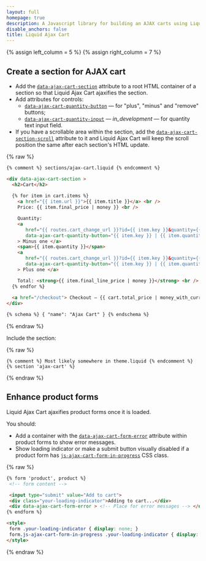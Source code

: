 ```yaml
---
layout: full
homepage: true
description: A Javascript library for building an AJAX carts using Liquid templates in Shopify
disable_anchors: false
title: Liquid Ajax Cart
---
```


{% assign left_column = 5 %}
{% assign right_column = 7 %}


## Create a section for AJAX cart

<div class="row">
<div class="col-lg-{{ left_column }}" markdown="1">

* Add the [`data-ajax-cart-section`](reference/data-ajax-cart-section) attribute to a root HTML container of a section so that Liquid Ajax Cart ajaxifies the section.
* Add attributes for controls:
  * [`data-ajax-cart-quantity-button`](reference/data-ajax-cart-quantity-button) — for "plus", "minus" and "remove" buttons;
  * [`data-ajax-cart-quantity-input`](reference/data-ajax-cart-quantity-input) — _in_development_ — for quantity text input field.
* If you have a scrollable area within the section, add the [`data-ajax-cart-section-scroll`](reference/data-ajax-cart-section-scroll) attribute to it and Liquid Ajax Cart will keep the scroll position the same after each section's HTML update.
 
</div>
<div class="col-lg-{{ right_column }}" markdown="1">

{% raw %}
```html
{% comment %} sections/ajax-cart.liquid {% endcomment %}

<div data-ajax-cart-section >
  <h2>Cart</h2>
  
  {% for item in cart.items %}  
    <a href="{{ item.url }}">{{ item.title }}</a> <br />
    Price: {{ item.final_price | money }} <br />

    Quantity:
    <a 
       href="{{ routes.cart_change_url }}?id={{ item.key }}&quantity={{ item.quantity | minus: 1 }}" 
       data-ajax-cart-quantity-button="{{ item.key }} | {{ item.quantity | minus: 1 }}"
    > Minus one </a>
    <span>{{ item.quantity }}</span>
    <a 
       href="{{ routes.cart_change_url }}?id={{ item.key }}&quantity={{ item.quantity | plus: 1 }}" 
       data-ajax-cart-quantity-button="{{ item.key }} | {{ item.quantity | plus: 1 }}"
    > Plus one </a>

    Total: <strong>{{ item.final_line_price | money }}</strong> <br /> <br />  
  {% endfor %}
  
  <a href="/checkout"> Checkout — {{ cart.total_price | money_with_currency }} </button>
</div>

{% schema %} { "name": "Ajax Cart" } {% endschema %}
```
{% endraw %}
  
</div>
</div>
 
<div class="row">
<div class="col-lg-{{ left_column }}" markdown="1">

Include the section:
 
</div>
<div class="col-lg-{{ right_column }}" markdown="1">
 
{% raw %}
```liquid
{% comment %} Most likely somewhere in theme.liquid {% endcomment %}
{% section 'ajax-cart' %}
```
{% endraw %}

</div>
</div>

## Enhance product forms

<div class="row">
<div class="col-lg-{{ left_column }}" markdown="1">

Liquid Ajax Cart ajaxifies product forms once it is loaded.

You should:

* Add a container with the [`data-ajax-cart-form-error`](reference/data-ajax-cart-form-error) attribute within product forms to show error messages.
* Show loading indicator or make a submit button visually disabled if a product form has [`js-ajax-cart-form-in-progress`](reference/js-ajax-cart-form-in-progress) CSS class.

 </div>
 <div class="col-lg-{{ right_column }}" markdown="1">
  
{% raw %}
```html
{% form 'product', product %}
 <!-- form content -->

 <input type="submit" value="Add to cart">
 <div class="your-loading-indicator">Adding to cart...</div>
 <div data-ajax-cart-form-error > <!-- Place for error messages --> </div>
{% endform %}

<style>
 form .your-loading-indicator { display: none; }
 form.js-ajax-cart-form-in-progress .your-loading-indicator { display: block; }
</style>
```
{% endraw %}
 
</div>
</div>

